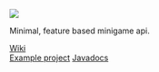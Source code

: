 [![](https://jitpack.io/v/Acablade/BladeAPI.svg)](https://jitpack.io/#Acablade/BladeAPI)

Minimal, feature based minigame api. 

[Wiki](https://github.com/Acablade/BladeAPI/wiki)  
[Example project](https://github.com/Acablade/TheFloorIsLavaRevamped)
[Javadocs](https://acablade.github.io/bladeapi/javadocs)
